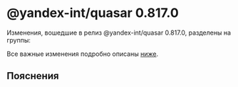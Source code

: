 # @yandex-int/quasar 0.817.0

<!-- ЧЕЛОВЕЧЕСКОЕ ВСТУПЛЕНИЕ -->

Изменения, вошедшие в релиз @yandex-int/quasar 0.817.0, разделены на группы:

Все важные изменения подробно описаны [ниже](#Пояснения).

## Пояснения

